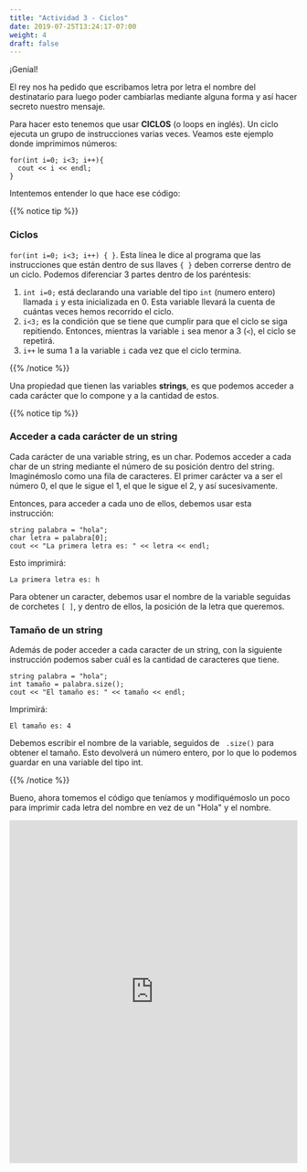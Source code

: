 ```yaml
---
title: "Actividad 3 - Ciclos"
date: 2019-07-25T13:24:17-07:00
weight: 4
draft: false
---
```


¡Genial! 

El rey nos ha pedido que escribamos letra por letra el nombre del destinatario para luego poder cambiarlas mediante alguna forma y así hacer secreto nuestro mensaje.

Para hacer esto tenemos que usar **CICLOS** (o loops en inglés). Un ciclo ejecuta un grupo de instrucciones varias veces. Veamos este ejemplo donde imprimimos números:

```
for(int i=0; i<3; i++){
  cout << i << endl;
}
```
Intentemos entender lo que hace ese código:

{{% notice tip %}}


### Ciclos

 `for(int i=0; i<3; i++) { }`. 
Esta línea le dice al programa que las instrucciones que están dentro de sus llaves `{ }` deben correrse dentro de un ciclo. 
Podemos diferenciar 3 partes dentro de los paréntesis: 
1. `int i=0;` está declarando una variable del tipo `int` (numero entero) llamada `i` y esta inicializada en 0. Esta variable llevará la cuenta de cuántas veces hemos recorrido el ciclo.
2. `i<3;` es la condición que se tiene que cumplir para que el ciclo se siga repitiendo. Entonces, mientras la variable `i` sea menor a 3 (`<`), el ciclo se repetirá.
3. `i++` le suma 1 a la variable `i` cada vez que el ciclo termina.  

{{% /notice %}}

Una propiedad que tienen las variables **strings**, es que podemos acceder a cada carácter que lo compone y a la cantidad de estos.

{{% notice tip %}}

### Acceder a cada carácter de un string

Cada carácter de una variable string, es un char.
Podemos acceder a cada char de un string mediante el número de su posición dentro del string.
Imaginémoslo como una fila de caracteres.
El primer carácter va a ser el número 0, el que le sigue el 1, el que le sigue el 2, y así sucesivamente.

Entonces, para acceder a cada uno de ellos, debemos usar esta instrucción:

```
string palabra = "hola";
char letra = palabra[0];
cout << "La primera letra es: " << letra << endl;
```
Esto imprimirá: 
```
La primera letra es: h
```

Para obtener un caracter, debemos usar el nombre de la variable seguidas de corchetes `[ ]`, y dentro de ellos, la posición de la letra que queremos.

### Tamaño de un string

Además de poder acceder a cada caracter de un string, con la siguiente instrucción podemos saber cuál es la cantidad de caracteres que tiene.

```
string palabra = "hola";
int tamaño = palabra.size();
cout << "El tamaño es: " << tamaño << endl;
```
Imprimirá: 
```
El tamaño es: 4
```
Debemos escribir el nombre de la variable, seguidos de ` .size()` para obtener el tamaño. Esto devolverá un número entero, por lo que lo podemos guardar en una variable del tipo int.

{{% /notice %}}

Bueno, ahora tomemos el código que teníamos y modifiquémoslo un poco para imprimir cada letra del nombre en vez de un "Hola" y el nombre.

<iframe height="600px" width="100%" src="https://replit.com/@nuevofoundation/actividad-3?lite=true#main.cpp" scrolling="no" frameborder="no" allowtransparency="true" allowfullscreen="true" sandbox="allow-forms allow-pointer-lock allow-popups allow-same-origin allow-scripts allow-modals"></iframe>

